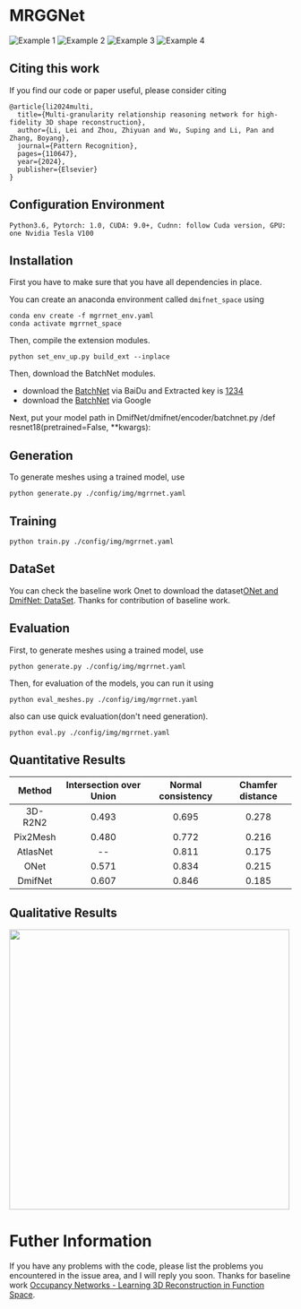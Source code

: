 # MRGGNet
![Example 1](display/car.gif)
![Example 2](display/chair.gif)
![Example 3](display/plane.gif)
![Example 4](display/table.gif)

## Citing this work
If you find our code or paper useful, please consider citing
```
@article{li2024multi,
  title={Multi-granularity relationship reasoning network for high-fidelity 3D shape reconstruction},
  author={Li, Lei and Zhou, Zhiyuan and Wu, Suping and Li, Pan and Zhang, Boyang},
  journal={Pattern Recognition},
  pages={110647},
  year={2024},
  publisher={Elsevier}
}
```

## Configuration Environment
```
Python3.6, Pytorch: 1.0, CUDA: 9.0+, Cudnn: follow Cuda version, GPU: one Nvidia Tesla V100
```

## Installation
First you have to make sure that you have all dependencies in place.

You can create an anaconda environment called `dmifnet_space` using
```
conda env create -f mgrrnet_env.yaml
conda activate mgrrnet_space
```

Then, compile the extension modules.
```
python set_env_up.py build_ext --inplace
```
Then, download the BatchNet modules.

* download the [BatchNet](https://pan.baidu.com/s/1KzcgkiE-gxTy1-cw0ikaAA) via BaiDu and Extracted key is [1234]([1234]) 
* download the [BatchNet](https://drive.google.com/file/d/1fqDrqU_wMb_EbHCprZkOIWWxSiXPxaJK/view?usp=sharing) via Google

Next, put your model path in DmifNet/dmifnet/encoder/batchnet.py /def resnet18(pretrained=False, **kwargs):


## Generation
To generate meshes using a trained model, use
```
python generate.py ./config/img/mgrrnet.yaml
```

## Training
```
python train.py ./config/img/mgrrnet.yaml
```

## DataSet
You can check the baseline work Onet to download the dataset[ONet and DmifNet: DataSet](https://s3.eu-central-1.amazonaws.com/avg-projects/occupancy_networks/data/dataset_small_v1.1.zip). Thanks for contribution of baseline work.

## Evaluation

First, to generate meshes using a trained model, use
```
python generate.py ./config/img/mgrrnet.yaml
```

Then, for evaluation of the models, you can run it using

```
python eval_meshes.py ./config/img/mgrrnet.yaml
```
also can use quick evaluation(don't need generation).
```
python eval.py ./config/img/mgrrnet.yaml
```

## Quantitative Results
Method | Intersection over Union | Normal consistency | Chamfer distance 
:-: | :-: | :-: | :-: 
3D-R2N2 | 0.493 | 0.695 | 0.278  
Pix2Mesh | 0.480 | 0.772 | 0.216 
AtlasNet | -- | 0.811 | 0.175 
ONet | 0.571 | 0.834 | 0.215
DmifNet | 0.607 | 0.846 | 0.185

## Qualitative Results
<img src="display/Qualitative.jpg" width="500" height="500">

# Futher Information
If you have any problems with the code, please list the problems you encountered in the issue area, and I will reply you soon.
Thanks for  baseline work [Occupancy Networks - Learning 3D Reconstruction in Function Space](https://avg.is.tuebingen.mpg.de/publications/occupancy-networks).

